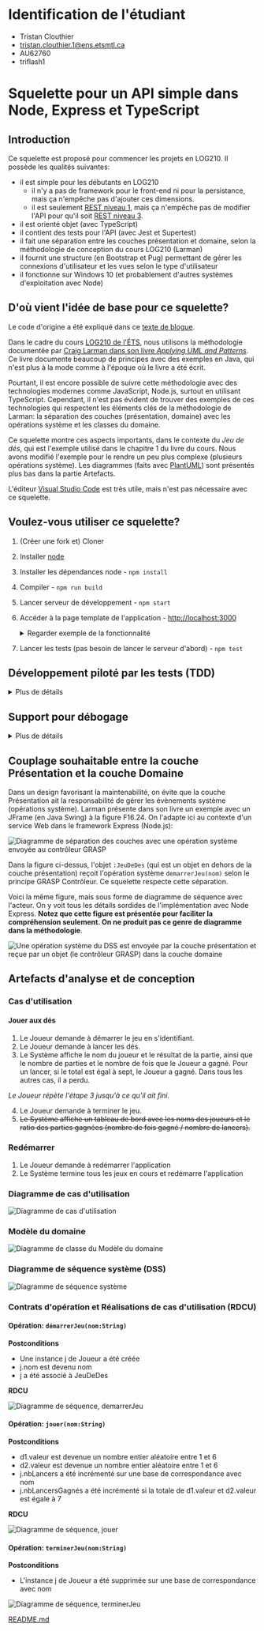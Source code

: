 # Identification de l'étudiant

- <nomComplet1>Tristan Clouthier</nomComplet1>
- <courriel1>tristan.clouthier.1@ens.etsmtl.ca</courriel1>
- <codeMoodle1>AU62760</codeMoodle1>
- <githubAccount1>triflash1</githubAccount1>

# Squelette pour un API simple dans Node, Express et TypeScript

## Introduction

Ce squelette est proposé pour commencer les projets en LOG210. Il possède les qualités suivantes:

- il est simple pour les débutants en LOG210
  - il n'y a pas de framework pour le front-end ni pour la persistance, mais ça n'empêche pas d'ajouter ces dimensions.
  - il est seulement [REST niveau 1](https://devopedia.org/richardson-maturity-model#qst-ans-3), mais ça n'empêche pas de modifier l'API pour qu'il soit [REST niveau 3](https://devopedia.org/richardson-maturity-model#qst-ans-5).
- il est orienté objet (avec TypeScript)
- il contient des tests pour l'API (avec Jest et Supertest)
- il fait une séparation entre les couches présentation et domaine, selon la méthodologie de conception du cours LOG210 (Larman)
- il fournit une structure (en Bootstrap et Pug) permettant de gérer les connexions d'utilisateur et les vues selon le type d'utilisateur
- il fonctionne sur Windows 10 (et probablement d'autres systèmes d'exploitation avec Node)

## D'où vient l'idée de base pour ce squelette?

Le code d'origine a été expliqué dans ce [texte de blogue](http://mherman.org/blog/2016/11/05/developing-a-restful-api-with-node-and-typescript/#.WB3zyeErJE4).

Dans le cadre du cours [LOG210 de l'ÉTS](https://www.etsmtl.ca/etudes/cours/log210), nous utilisons la méthodologie documentée par [Craig Larman dans son livre *Applying UML and Patterns*](http://www.craiglarman.com/wiki/index.php?title=Book_Applying_UML_and_Patterns). Ce livre documente beaucoup de principes avec des exemples en Java, qui n'est plus à la mode comme à l'époque où le livre a été écrit.

Pourtant, il est encore possible de suivre cette méthodologie avec des technologies modernes comme JavaScript, Node.js, surtout en utilisant TypeScript. Cependant, il n'est pas évident de trouver des exemples de ces technologies qui respectent les éléments clés de la méthodologie de Larman: la séparation des couches (présentation, domaine) avec les opérations système et les classes du domaine.

Ce squelette montre ces aspects importants, dans le contexte du *Jeu de dés*, qui est l'exemple utilisé dans le chapitre 1 du livre du cours. Nous avons modifié l'exemple pour le rendre un peu plus complexe (plusieurs opérations système). Les diagrammes (faits avec [PlantUML](https://stackoverflow.com/questions/32203610/how-to-integrate-uml-diagrams-into-gitlab-or-github)) sont présentés plus bas dans la partie Artefacts.

L'éditeur [Visual Studio Code](https://code.visualstudio.com/) est très utile, mais n'est pas nécessaire avec ce squelette.

## Voulez-vous utiliser ce squelette?

1. (Créer une fork et) Cloner
1. Installer [node](https://nodejs.org/en/download/)
1. Installer les dépendances node - `npm install`
1. Compiler - `npm run build`
1. Lancer serveur de développement - `npm start`
1. Accéder à la page template de l'application - <http://localhost:3000>
   <details>
     <summary>Regarder exemple de la fonctionnalité</summary>

     <p>

     ![GIF animé de la fonctionnalité de l'application Jeu de Dés](https://user-images.githubusercontent.com/7606540/148088563-e4f7d26a-033b-4a77-8a9a-e56758dad1ee.gif)

    </p>
   </details>
1. Lancer les tests (pas besoin de lancer le serveur d'abord) - `npm test`

## Développement piloté par les tests (TDD)

   <details>
     <summary>Plus de détails</summary><p>

![États du TDD](http://www.plantuml.com/plantuml/proxy?cache=no&src=https://raw.githubusercontent.com/profcfuhrmanets/log210-jeu-de-des-python-flask/master/docs/tdd.puml&fmt=svg)

Le développement piloté par les tests (Test-Driven Development, TDD) est une façon de développer des logiciels en commençant par les tests. Il y a plusieurs avantages de cette façon de faire et ce squelette supporte la méthodologie.

Le TDD suit un cycle particulier, comme vous pouvez voir à l'image plus haut:

1. Écrire un nouveau test
2. Exécuter le test (qui échouera)
3. Écrire juste assez de code pour faire passer le test
4. Refactoriser le code (et les tests) au besoin, et recommencer

> Il y a des tests pour tous les appels de l'API du serveur web, mais on devrait également faire des tests pour les autres classes (par exemple, des tests unitaires des classes du domaine).

  </p>
  </details>

## Support pour débogage

   <details>
     <summary>Plus de détails</summary><p>

Ce squelette offre la possibilité de déboguer le code du serveur à l'aide de points d'arrêt placés à l'intérieur des fichiers TypeScript.

Voici comment il est possible de déboguer le projet à l'aide de différents environnements de développement.

### Débogage avec Visual Studio Code

VS Code offre la possibilité d'ajouter des configurations d'exécution à l'aide d'un fichier local. Ce fichier doit être nommé `launch.json` et être placé dans un dossier nommé `.vscode` à la racine du projet.

On peut utiliser ce fichier afin de créer des configurations d'exécution de débogage pour le projet. Un exemple de contenu pour ce fichier pourrait être :

```json
{
    "version": "0.2.0",
    "configurations": [
        {
            "command": "npm start",
            "name": "Debug",
            "request": "launch",
            "type": "node-terminal"
        },
        {
            "command": "npm run start:watch",
            "name": "Debug:Watch",
            "request": "launch",
            "type": "node-terminal"
        }
    ]
}
```

Le lien suivant présente les subtilités de l'utilisation du fichier `launch.json` de VS Code dans le cadre d'un projet NodeJS : <https://code.visualstudio.com/docs/nodejs/nodejs-debugging>

Les configurations créées dans ce fichier peuvent ensuite être lancées à partir de l'onglet «&nbsp;Run&nbsp;» de la barre de régions à gauche de VS Code.

Sinon, il est possible d'attacher le débogueur de VS Code à une nouvelle exécution du projet sans avoir à créer un fichier `launch.json`. Il suffit de se rendre sur le fichier `package.json` et de cliquer sur le bouton «&nbsp;Debug&nbsp;» qui apparaît au-dessus de la section «&nbsp;Script&nbsp;».

Une fois le débogueur attaché par l'une ou l'autre des méthodes présentées ci-dessus, l'exécution du code cessera lors de la rencontre d'un point d'arrêt sur un fichier TypeScript et il sera possible d'inspecter la valeur des variables visibles.

Pour plus d'informations au sujet de l'utilisation des breakpoints dans VS Code, voir <https://code.visualstudio.com/docs/editor/debugging#_breakpoints>

### Débogage avec JetBrains WebStorm

Les mêmes instructions présentées dans cette section peuvent être utilisées pour déboguer le projet à partir d'un autre environnement JetBrains (comme IntelliJ) lorsque les plug-ins nécessaires sont installés.

Dans WebStorm, il est possible de créer une configuration d'exécution à l'aide de la liste déroulante à côté du bouton d'exécution «&nbsp;Run&nbsp;». Pour ce projet, il est nécessaire de créer une configuration de type «&nbsp;npm&nbsp;» et de lui associer la commande «&nbsp;run&nbsp;» ainsi que le script «&nbsp;start&nbsp;» ou «&nbsp;start:watch&nbsp;».

Le lien suivant présente les subtilités de cette configuration avec plus de détails : <https://www.jetbrains.com/help/webstorm/run-debug-configuration-npm.html>

Les configurations ainsi créées peuvent ensuite être lancées en mode débogage en cliquant sur le bouton «&nbsp;Debug&nbsp;» à droite du bouton «&nbsp;Start&nbsp;».

Sinon, il est possible d'attacher le débogueur de WebStorm à une nouvelle exécution du projet sans avoir à créer une nouvelle configuration d'exécution. Il suffit de se rendre sur le fichier `package.json` et de cliquer sur le bouton en forme de triangle vert à côté des scripts «&nbsp;start&nbsp;» ou «&nbsp;start:watch&nbsp;» et de sélectionner l'option «&nbsp;Debug&nbsp;».

Une fois le débogueur attaché par l'une ou l'autre des méthodes présentées ci-dessus, l'exécution du code cessera lors de la rencontre d'un point d'arrêt sur un fichier TypeScript et il sera possible d'inspecter la valeur des variables visibles.

Pour plus d'informations au sujet de l'utilisation des breakpoints dans WebStorm, voir <https://www.jetbrains.com/help/webstorm/using-breakpoints.html>

  </p>
  </details>

## Couplage souhaitable entre la couche Présentation et la couche Domaine

Dans un design favorisant la maintenabilité, on évite que la couche Présentation ait la responsabilité de gérer les évènements système (opérations système). Larman présente dans son livre un exemple avec un JFrame (en Java Swing) à la figure F16.24. On l'adapte ici au contexte d'un service Web dans le framework Express (Node.js):

![Diagramme de séparation des couches avec une opération système envoyée au contrôleur GRASP](http://www.plantuml.com/plantuml/proxy?cache=no&fmt=svg&src=https://raw.githubusercontent.com/profcfuhrmanets/log210-jeu-de-des-node-express-ts/master/docs/modeles/figure-f16.24-web.puml)

Dans la figure ci-dessus, l'objet `:JeuDeDes` (qui est un objet en dehors de la couche présentation) reçoit l'opération système `demarrerJeu(nom)` selon le principe GRASP Contrôleur. Ce squelette respecte cette séparation.

Voici la même figure, mais sous forme de diagramme de séquence avec l'acteur. On y voit tous les détails sordides de l'implémentation avec Node Express. **Notez que cette figure est présentée pour faciliter la compréhension seulement. On ne produit pas ce genre de diagramme dans la méthodologie**.

![Une opération système du DSS est envoyée par la couche présentation et reçue par un objet (le contrôleur GRASP) dans la couche domaine](http://www.plantuml.com/plantuml/proxy?cache=no&fmt=svg&src=https://raw.githubusercontent.com/profcfuhrmanets/log210-jeu-de-des-node-express-ts/master/docs/modeles/dss-details-demarrerJeu.puml)

## Artefacts d'analyse et de conception

### Cas d'utilisation

#### Jouer aux dés

1. Le Joueur demande à démarrer le jeu en s'identifiant.
1. Le Joueur demande à lancer les dés.
1. Le Système affiche le nom du joueur et le résultat de la partie, ainsi que le nombre de parties et le nombre de fois que le Joueur a gagné. Pour un lancer, si le total est égal à sept, le Joueur a gagné. Dans tous les autres cas, il a perdu.

*Le Joueur répète l'étape 3 jusqu'à ce qu'il ait fini.*

4. Le Joueur demande à terminer le jeu.
1. ~~Le Système affiche un tableau de bord avec les noms des joueurs et le ratio des parties gagnées (nombre de fois gagné / nombre de lancers).~~

### Redémarrer

1. Le Joueur demande à redémarrer l'application
2. Le Système termine tous les jeux en cours et redémarre l'application

### Diagramme de cas d'utilisation

![Diagramme de cas d'utilisation](http://www.plantuml.com/plantuml/proxy?cache=no&fmt=svg&src=https://raw.githubusercontent.com/cc-probitaille/laboratoire-0-triflash1/refs/heads/master/docs/modeles/dcu.puml)

### Modèle du domaine

![Diagramme de classe du Modèle du domaine](http://www.plantuml.com/plantuml/proxy?cache=no&fmt=svg&src=https://raw.githubusercontent.com/profcfuhrmanets/log210-jeu-de-des-node-express-ts/master/docs/modeles/mdd.puml)

### Diagramme de séquence système (DSS)

![Diagramme de séquence système](http://www.plantuml.com/plantuml/proxy?cache=no&fmt=svg&src=https://raw.githubusercontent.com/profcfuhrmanets/log210-jeu-de-des-node-express-ts/master/docs/modeles/dss-jouer.puml)

### Contrats d'opération et Réalisations de cas d'utilisation (RDCU)

#### Opération: `démarrerJeu(nom:String)`

**Postconditions**

- Une instance j de Joueur a été créée
- j.nom est devenu nom
- j a été associé à JeuDeDes

**RDCU**

![Diagramme de séquence, demarrerJeu](http://www.plantuml.com/plantuml/proxy?cache=no&fmt=svg&src=https://raw.githubusercontent.com/profcfuhrmanets/log210-jeu-de-des-node-express-ts/master/docs/modeles/rdcu-demarrerJeu.puml)

#### Opération: `jouer(nom:String)`

**Postconditions**

- d1.valeur est devenue un nombre entier aléatoire entre 1 et 6
- d2.valeur est devenue un nombre entier aléatoire entre 1 et 6
- j.nbLancers a été incrémenté sur une base de correspondance avec nom
- j.nbLancersGagnés a été incrémenté si la totale de d1.valeur et d2.valeur est égale à 7

**RDCU**

![Diagramme de séquence, jouer](http://www.plantuml.com/plantuml/proxy?cache=no&fmt=svg&src=https://raw.githubusercontent.com/profcfuhrmanets/log210-jeu-de-des-node-express-ts/master/docs/modeles/rdcu-jouer.puml)

#### Opération: `terminerJeu(nom:String)`

**Postconditions**

- L'instance j de Joueur a été supprimée sur une base de correspondance avec nom

![Diagramme de séquence, terminerJeu](http://www.plantuml.com/plantuml/proxy?cache=no&fmt=svg&src=https://raw.githubusercontent.com/profcfuhrmanets/log210-jeu-de-des-node-express-ts/master/docs/modeles/rdcu-terminerJeu.puml)

[README.md](../README.md)
